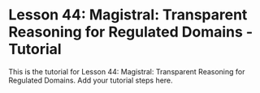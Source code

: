 # Lesson 44: Magistral: Transparent Reasoning for Regulated Domains - Tutorial

This is the tutorial for Lesson 44: Magistral: Transparent Reasoning for Regulated Domains. Add your tutorial steps here.

